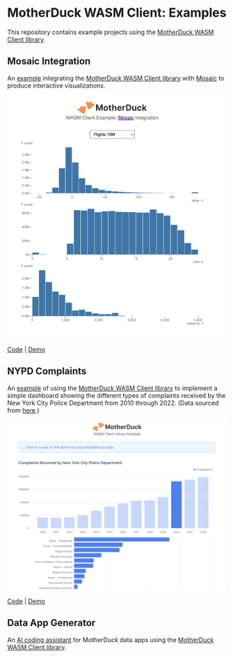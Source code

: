 # MotherDuck WASM Client: Examples

This repository contains example projects using the [MotherDuck WASM Client library](https://www.npmjs.com/package/@motherduck/wasm-client).

## Mosaic Integration

An [example](./examples/mosaic-integration/) integrating the [MotherDuck WASM Client library](https://www.npmjs.com/package/@motherduck/wasm-client) with [Mosaic](https://uwdata.github.io/mosaic/) to produce interactive visualizations.

[<img src="examples/mosaic-integration/docs/mosaic-flights.png" alt="Screenshot of Mosaic Flights 10M example" width="600px">](https://motherduckdb.github.io/wasm-client/mosaic-integration/)

[Code](./examples/mosaic-integration/) | [Demo](https://motherduckdb.github.io/wasm-client/mosaic-integration/)

## NYPD Complaints

An [example](./examples/nypd-complaints/) of using the [MotherDuck WASM Client library](https://www.npmjs.com/package/@motherduck/wasm-client) to implement a simple dashboard showing the different types of complaints received by the New York City Police Department from 2010 through 2022. (Data sourced from [here](https://data.cityofnewyork.us/Social-Services/311-Service-Requests-from-2010-to-Present/erm2-nwe9).)

[<img src="examples/nypd-complaints/docs/nypd_complaints.png" alt="Screenshot of NYPD Complaints example" width="600px">](https://motherduckdb.github.io/wasm-client/nypd-complaints/)

[Code](./examples/nypd-complaints/) | [Demo](https://motherduckdb.github.io/wasm-client/nypd-complaints/)

## Data App Generator

An [AI coding assistant](./data-app-generator/) for MotherDuck data apps using the [MotherDuck WASM Client library](https://www.npmjs.com/package/@motherduck/wasm-client).
